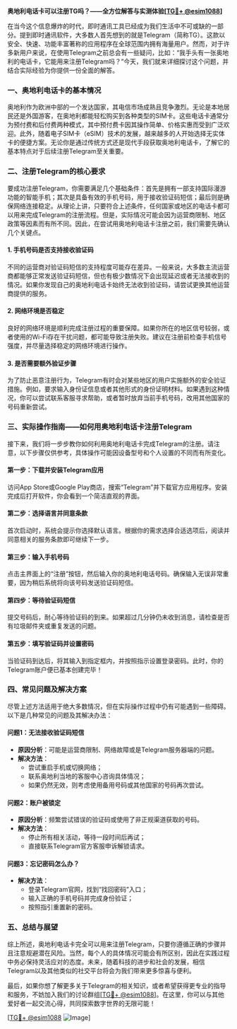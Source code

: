 **奥地利电话卡可以注册TG吗？——全方位解答与实测体验[[TG💪+ @esim1088](https://t.me/s/esim1088)]**

在当今这个信息爆炸的时代，即时通讯工具已经成为我们生活中不可或缺的一部分。提到即时通讯软件，大多数人首先想到的就是Telegram（简称TG）。这款以安全、快速、功能丰富著称的应用程序在全球范围内拥有海量用户。然而，对于许多新用户来说，在使用Telegram之前总会有一些疑问，比如：“我手头有一张奥地利的电话卡，它能用来注册Telegram吗？”今天，我们就来详细探讨这个问题，并结合实际经验为你提供一份全面的解答。

### 一、奥地利电话卡的基本情况

奥地利作为欧洲中部的一个发达国家，其电信市场成熟且竞争激烈。无论是本地居民还是外国游客，在奥地利都能轻松购买到各种类型的SIM卡。这些电话卡通常分为预付费和后付费两种模式，其中预付费卡因其操作简单、价格实惠而受到广泛欢迎。此外，随着电子SIM卡（eSIM）技术的发展，越来越多的人开始选择无实体卡的便捷方案。无论你是通过传统方式还是现代手段获取奥地利电话卡，了解它的基本特点对于后续注册Telegram至关重要。

### 二、注册Telegram的核心要求

要成功注册Telegram，你需要满足几个基础条件：首先是拥有一部支持国际漫游功能的智能手机；其次是具备有效的手机号码，用于接收验证码短信；最后则是确保网络连接稳定。从理论上讲，只要符合上述条件，任何国家或地区的电话卡都可以用来完成Telegram的注册流程。但是，实际情况可能会因为运营商限制、地区政策等因素而有所不同。因此，在尝试用奥地利电话卡注册之前，我们需要先确认几个关键点。

#### 1. 手机号码是否支持接收验证码
不同的运营商对验证码短信的支持程度可能存在差异。一般来说，大多数主流运营商都能够正常发送验证码短信，但也有极少数情况下会出现延迟或者无法接收到的情况。如果你发现自己的奥地利电话卡始终无法收到验证码，请尝试更换其他运营商提供的服务。

#### 2. 网络环境是否稳定
良好的网络环境是顺利完成注册过程的重要保障。如果你所在的地区信号较弱，或者使用的Wi-Fi存在干扰问题，都可能导致注册失败。建议在注册前检查手机信号强度，并尽量选择稳定的网络环境进行操作。

#### 3. 是否需要额外验证步骤
为了防止恶意注册行为，Telegram有时会对某些地区的用户实施额外的安全验证措施。例如，要求输入身份证信息或者其他形式的身份证明材料。如果遇到这种情况，你可以尝试联系客服寻求帮助，或者暂时放弃当前手机号码，改用其他国家的号码重新尝试。

### 三、实际操作指南——如何用奥地利电话卡注册Telegram

接下来，我们将一步步教你如何利用奥地利电话卡完成Telegram的注册。请注意，以下步骤仅供参考，具体操作可能因设备型号和个人设置的不同而有所变化。

#### 第一步：下载并安装Telegram应用
访问App Store或Google Play商店，搜索“Telegram”并下载官方应用程序。安装完成后打开软件，你会看到一个简洁直观的界面。

#### 第二步：选择语言并同意条款
首次启动时，系统会提示你选择默认语言。根据你的需求选择合适选项后，阅读并同意相关的服务条款即可继续下一步。

#### 第三步：输入手机号码
点击主界面上的“注册”按钮，然后输入你的奥地利电话号码。确保输入无误非常重要，因为稍后系统将向该号码发送验证码短信。

#### 第四步：等待验证码短信
提交号码后，耐心等待验证码的到来。如果超过几分钟仍未收到消息，请检查是否有垃圾邮件夹或重复发送的问题。

#### 第五步：填写验证码并设置密码
当验证码到达后，将其输入到指定框内，并按照指示设置登录密码。此时，你的Telegram账户便已基本创建完毕！

### 四、常见问题及解决方案

尽管上述方法适用于绝大多数情况，但在实际操作过程中仍有可能遇到一些障碍。以下是几种常见的问题及其解决办法：

#### 问题1：无法接收验证码短信
- **原因分析**：可能是运营商限制、网络故障或是Telegram服务器端的问题。
- **解决方法**：
  - 尝试重启手机或切换网络；
  - 联系奥地利当地的客服中心咨询具体情况；
  - 如果仍然无效，则考虑使用备用号码或其他国家的号码再次尝试。

#### 问题2：账户被锁定
- **原因分析**：频繁尝试错误的验证码或使用了非正规渠道获取的号码。
- **解决方法**：
  - 停止所有相关活动，等待一段时间后再试；
  - 直接联系Telegram官方客服申诉解锁请求。

#### 问题3：忘记密码怎么办？
- **解决方法**：
  - 登录Telegram官网，找到“找回密码”入口；
  - 输入正确的手机号码并完成身份验证；
  - 按照指引重置新的密码。

### 五、总结与展望

综上所述，奥地利电话卡完全可以用来注册Telegram，只要你遵循正确的步骤并且注意规避潜在风险。当然，每个人的具体情况可能会有所区别，因此在实践过程中务必保持灵活应对的态度。未来，随着科技的进步和社会的发展，相信Telegram以及其他类似的社交平台将会为我们带来更多惊喜与便利。

最后，如果你想了解更多关于Telegram的相关知识，或者希望获得更专业的指导和服务，不妨加入我们的讨论群组[[TG💪+ @esim1088](https://t.me/s/esim1088)]。在这里，你可以与其他爱好者一起交流心得，共同探索数字世界的无限可能！

[[TG💪+ @esim1088](https://t.me/s/esim1088) ![Image](https://i.postimg.cc/4NQfJmqS/Snipaste-2025-05-13-00-14-12.png)]
